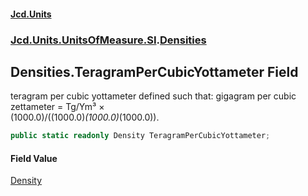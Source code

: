 #### [Jcd.Units](index.md 'index')
### [Jcd.Units.UnitsOfMeasure.SI](Jcd.Units.UnitsOfMeasure.SI.md 'Jcd.Units.UnitsOfMeasure.SI').[Densities](Densities.md 'Jcd.Units.UnitsOfMeasure.SI.Densities')

## Densities.TeragramPerCubicYottameter Field

teragram per cubic yottameter defined such that: gigagram per cubic zettameter = Tg/Ym³ ×  
(1000.0)/((1000.0)*(1000.0)*(1000.0)).

```csharp
public static readonly Density TeragramPerCubicYottameter;
```

#### Field Value
[Density](Density.md 'Jcd.Units.UnitTypes.Density')